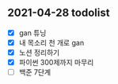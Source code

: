 ## 2021-04-28 todolist

- [x] gan 튜닝
- [x] 내 목소리 천 개로 gan
- [x] 노션 정리하기
- [x] 파이썬 300제까지 마무리
- [ ] 백준 7단계
